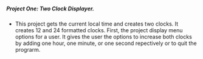 ##### Project One: Two Clock Displayer.
* This project gets the current local time and creates two clocks. It creates 12 and 24 formatted clocks. 
First, the project display menu options for a user. It gives the user the options to 
increase both clocks by adding one hour, one minute, or one second repectively or to quit the prograrm.



